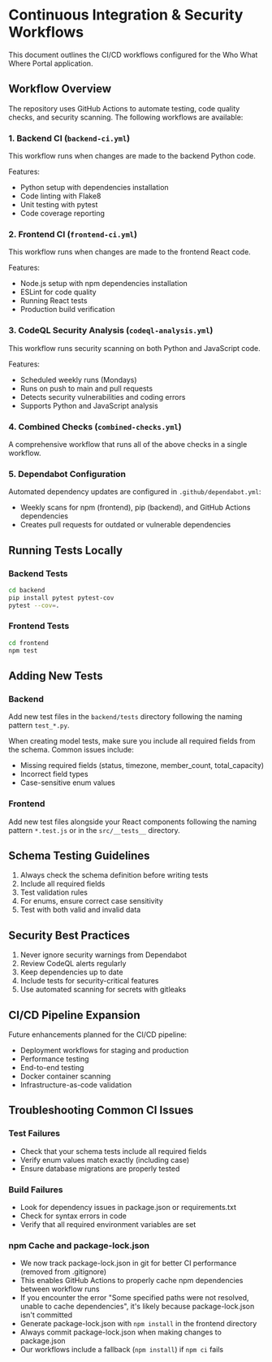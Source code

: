 # Continuous Integration & Security Workflows

This document outlines the CI/CD workflows configured for the Who What Where Portal application.

## Workflow Overview

The repository uses GitHub Actions to automate testing, code quality checks, and security scanning. The following workflows are available:

### 1. Backend CI (`backend-ci.yml`)

This workflow runs when changes are made to the backend Python code.

Features:
- Python setup with dependencies installation
- Code linting with Flake8
- Unit testing with pytest
- Code coverage reporting

### 2. Frontend CI (`frontend-ci.yml`)

This workflow runs when changes are made to the frontend React code.

Features:
- Node.js setup with npm dependencies installation
- ESLint for code quality
- Running React tests
- Production build verification

### 3. CodeQL Security Analysis (`codeql-analysis.yml`)

This workflow runs security scanning on both Python and JavaScript code.

Features:
- Scheduled weekly runs (Mondays)
- Runs on push to main and pull requests
- Detects security vulnerabilities and coding errors
- Supports Python and JavaScript analysis

### 4. Combined Checks (`combined-checks.yml`)

A comprehensive workflow that runs all of the above checks in a single workflow.

### 5. Dependabot Configuration

Automated dependency updates are configured in `.github/dependabot.yml`:
- Weekly scans for npm (frontend), pip (backend), and GitHub Actions dependencies
- Creates pull requests for outdated or vulnerable dependencies

## Running Tests Locally

### Backend Tests

```bash
cd backend
pip install pytest pytest-cov
pytest --cov=.
```

### Frontend Tests

```bash
cd frontend
npm test
```

## Adding New Tests

### Backend

Add new test files in the `backend/tests` directory following the naming pattern `test_*.py`.

When creating model tests, make sure you include all required fields from the schema. Common issues include:
- Missing required fields (status, timezone, member_count, total_capacity)
- Incorrect field types
- Case-sensitive enum values

### Frontend

Add new test files alongside your React components following the naming pattern `*.test.js` or in the `src/__tests__` directory.

## Schema Testing Guidelines

1. Always check the schema definition before writing tests
2. Include all required fields
3. Test validation rules
4. For enums, ensure correct case sensitivity
5. Test with both valid and invalid data

## Security Best Practices

1. Never ignore security warnings from Dependabot
2. Review CodeQL alerts regularly
3. Keep dependencies up to date
4. Include tests for security-critical features
5. Use automated scanning for secrets with gitleaks

## CI/CD Pipeline Expansion

Future enhancements planned for the CI/CD pipeline:
- Deployment workflows for staging and production
- Performance testing
- End-to-end testing
- Docker container scanning
- Infrastructure-as-code validation

## Troubleshooting Common CI Issues

### Test Failures

- Check that your schema tests include all required fields
- Verify enum values match exactly (including case)
- Ensure database migrations are properly tested

### Build Failures

- Look for dependency issues in package.json or requirements.txt
- Check for syntax errors in code
- Verify that all required environment variables are set

### npm Cache and package-lock.json

- We now track package-lock.json in git for better CI performance (removed from .gitignore)
- This enables GitHub Actions to properly cache npm dependencies between workflow runs
- If you encounter the error "Some specified paths were not resolved, unable to cache dependencies", it's likely because package-lock.json isn't committed
- Generate package-lock.json with `npm install` in the frontend directory
- Always commit package-lock.json when making changes to package.json
- Our workflows include a fallback (`npm install`) if `npm ci` fails
